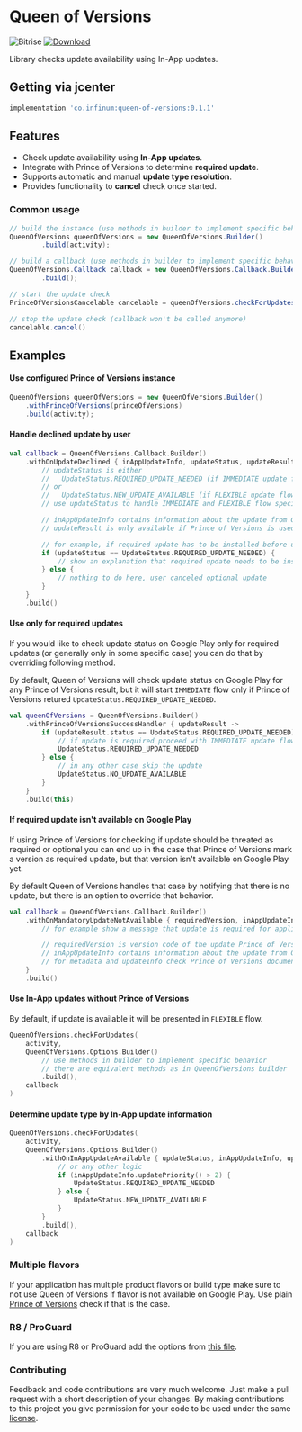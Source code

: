 # Queen of Versions

![Bitrise](https://app.bitrise.io/app/5bc3f35c9c5f5b61/status.svg?token=XGiXvE7Yu6DXdL9wrEqiHQ&branch=dev)
[![Download](https://api.bintray.com/packages/infinum/android/queen-of-versions/images/download.svg)](https://bintray.com/infinum/android/queen-of-versions/_latestVersion)

Library checks update availability using In-App updates.

## Getting via jcenter

```groovy
implementation 'co.infinum:queen-of-versions:0.1.1'
```

## Features

  * Check update availability using **In-App updates**.
  * Integrate with Prince of Versions to determine **required update**.
  * Supports automatic and manual **update type resolution**.
  * Provides functionality to **cancel** check once started.


### Common usage

```java
// build the instance (use methods in builder to implement specific behavior)
QueenOfVersions queenOfVersions = new QueenOfVersions.Builder()
        .build(activity);

// build a callback (use methods in builder to implement specific behavior)
QueenOfVersions.Callback callback = new QueenOfVersions.Callback.Builder()  
        .build();

// start the update check
PrinceOfVersionsCancelable cancelable = queenOfVersions.checkForUpdates(loader, callback);

// stop the update check (callback won't be called anymore)
cancelable.cancel()
```

## Examples

#### Use configured Prince of Versions instance
```java
QueenOfVersions queenOfVersions = new QueenOfVersions.Builder()
    .withPrinceOfVersions(princeOfVersions)
    .build(activity);
```
#### Handle declined update by user
```kotlin
val callback = QueenOfVersions.Callback.Builder()
    .withOnUpdateDeclined { inAppUpdateInfo, updateStatus, updateResult ->
        // updateStatus is either
        //	 UpdateStatus.REQUIRED_UPDATE_NEEDED (if IMMEDIATE update flow declined)
        // or
        //	 UpdateStatus.NEW_UPDATE_AVAILABLE (if FLEXIBLE update flow declined)
        // use updateStatus to handle IMMEDIATE and FLEXIBLE flow specifically

        // inAppUpdateInfo contains information about the update from Google Play
        // updateResult is only available if Prince of Versions is used in the check

        // for example, if required update has to be installed before using the app
        if (updateStatus == UpdateStatus.REQUIRED_UPDATE_NEEDED) {
            // show an explanation that required update needs to be installed and restart the check
        } else {
            // nothing to do here, user canceled optional update
        }
    }
    .build()
```

#### Use only for required updates
If you would like to check update status on Google Play only for required updates (or generally only in some specific case) you can do that by overriding following method.

By default, Queen of Versions will check update status on Google Play for any Prince of Versions result, but it will start <code>IMMEDIATE</code> flow only if Prince of Versions retured <code>UpdateStatus.REQUIRED_UPDATE_NEEDED</code>.
```kotlin
val queenOfVersions = QueenOfVersions.Builder()
    .withPrinceOfVersionsSuccessHandler { updateResult ->
        if (updateResult.status == UpdateStatus.REQUIRED_UPDATE_NEEDED) {
            // if update is required proceed with IMMEDIATE update flow
            UpdateStatus.REQUIRED_UPDATE_NEEDED
        } else {
            // in any other case skip the update
            UpdateStatus.NO_UPDATE_AVAILABLE
        }
    }
    .build(this)
```
#### If required update isn't available on Google Play
If using Prince of Versions for checking if update should be threated as required or optional you can end up in the case that Prince of Versions mark a version as required update, but that version isn't available on Google Play yet.

By default Queen of Versions handles that case by notifying that there is no update, but there is an option to override that behavior.
```kotlin
val callback = QueenOfVersions.Callback.Builder()
    .withOnMandatoryUpdateNotAvailable { requiredVersion, inAppUpdateInfo, metadata, updateInfo ->
        // for example show a message that update is required for application to work, but isn't available yet.

        // requiredVersion is version code of the update Prince of Versions claims is required
        // inAppUpdateInfo contains information about the update from Google Play
        // for metadata and updateInfo check Prince of Versions documentation
    }
    .build()
```
#### Use In-App updates without Prince of Versions
By default, if update is available it will be presented in <code>FLEXIBLE</code> flow.
```kotlin
QueenOfVersions.checkForUpdates(
    activity,
    QueenOfVersions.Options.Builder()
        // use methods in builder to implement specific behavior
        // there are equivalent methods as in QueenOfVersions builder
        .build(),
    callback
)
```

#### Determine update type by In-App update information
```kotlin
QueenOfVersions.checkForUpdates(
    activity,
    QueenOfVersions.Options.Builder()
        .withOnInAppUpdateAvailable { updateStatus, inAppUpdateInfo, updateResult ->
            // or any other logic
            if (inAppUpdateInfo.updatePriority() > 2) {
                UpdateStatus.REQUIRED_UPDATE_NEEDED
            } else {
                UpdateStatus.NEW_UPDATE_AVAILABLE
            }
        }
        .build(),
    callback
)
```

### Multiple flavors
If your application has multiple product flavors or build type make sure to not use Queen of Versions if flavor is not available on Google Play. Use plain [Prince of Versions](./../prince-of-versions/README.md) check if that is the case.


### R8 / ProGuard

If you are using R8 or ProGuard add the options from
[this file](./queen-of-versions.pro).


### Contributing

Feedback and code contributions are very much welcome. Just make a pull request with a short description of your changes. By making contributions to this project you give permission for your code to be used under the same [license](./../LICENCE).
